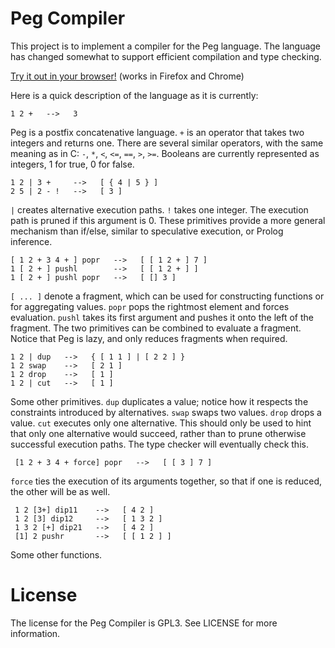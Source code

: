 Peg Compiler
============

This project is to implement a compiler for the Peg language.  The language has changed somewhat to support efficient compilation and type checking.

[Try it out in your browser!](http://hackerfoo.com.nyud.net/peg) (works in Firefox and Chrome)

Here is a quick description of the language as it is currently:

    1 2 +   -->   3

Peg is a postfix concatenative language.  `+` is an operator that takes two integers and returns one.  There are several similar operators, with the same meaning as in C: `-`, `*`, `<`, `<=`, `==`, `>`, `>=`.  Booleans are currently represented as integers, 1 for true, 0 for false.

    1 2 | 3 +     -->   [ { 4 | 5 } ]
    2 5 | 2 - !   -->   [ 3 ]

`|` creates alternative execution paths.  `!` takes one integer.  The execution path is pruned if this argument is 0.  These primitives provide a more general mechanism than if/else, similar to speculative execution, or Prolog inference.

    [ 1 2 + 3 4 + ] popr   -->   [ [ 1 2 + ] 7 ]
    1 [ 2 + ] pushl        -->   [ [ 1 2 + ] ]
    1 [ 2 + ] pushl popr   -->   [ [] 3 ]

`[ ... ]` denote a fragment, which can be used for constructing functions or for aggregating values.  `popr` pops the rightmost element and forces evaluation.  `pushl` takes its first argument and pushes it onto the left of the fragment.  The two primitives can be combined to evaluate a fragment.  Notice that Peg is lazy, and only reduces fragments when required.

    1 2 | dup   -->   { [ 1 1 ] | [ 2 2 ] }
    1 2 swap    -->   [ 2 1 ]
    1 2 drop    -->   [ 1 ]
    1 2 | cut   -->   [ 1 ]

Some other primitives.  `dup` duplicates a value; notice how it respects the constraints introduced by alternatives.  `swap` swaps two values.  `drop` drops a value.  `cut` executes only one alternative.  This should only be used to hint that only one alternative would succeed, rather than to prune otherwise successful execution paths.  The type checker will eventually check this.

     [1 2 + 3 4 + force] popr   -->   [ [ 3 ] 7 ]

`force` ties the execution of its arguments together, so that if one is reduced, the other will be as well.

     1 2 [3+] dip11    -->   [ 4 2 ]
     1 2 [3] dip12     -->   [ 1 3 2 ]
     1 3 2 [+] dip21   -->   [ 4 2 ]
     [1] 2 pushr       -->   [ [ 1 2 ] ]

Some other functions.

License
=======

The license for the Peg Compiler is GPL3.  See LICENSE for more information.
